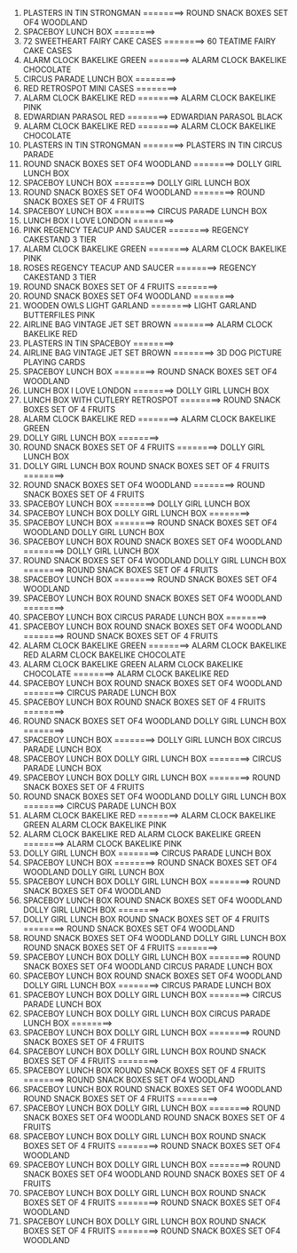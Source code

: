 <ol>
<li>PLASTERS IN TIN STRONGMAN     ========>     ROUND SNACK BOXES SET OF4 WOODLAND          </li>
<li>SPACEBOY LUNCH BOX     ========>     </li>
<li>72 SWEETHEART FAIRY CAKE CASES     ========>     60 TEATIME FAIRY CAKE CASES          </li>
<li>ALARM CLOCK BAKELIKE GREEN     ========>     ALARM CLOCK BAKELIKE CHOCOLATE          </li>
<li>CIRCUS PARADE LUNCH BOX     ========>     </li>
<li>RED RETROSPOT MINI CASES     ========>     </li>
<li>ALARM CLOCK BAKELIKE RED     ========>     ALARM CLOCK BAKELIKE PINK          </li>
<li>EDWARDIAN PARASOL RED     ========>     EDWARDIAN PARASOL BLACK          </li>
<li>ALARM CLOCK BAKELIKE RED     ========>     ALARM CLOCK BAKELIKE CHOCOLATE          </li>
<li>PLASTERS IN TIN STRONGMAN     ========>     PLASTERS IN TIN CIRCUS PARADE          </li>
<li>ROUND SNACK BOXES SET OF4 WOODLAND     ========>     DOLLY GIRL LUNCH BOX          </li>
<li>SPACEBOY LUNCH BOX     ========>     DOLLY GIRL LUNCH BOX          </li>
<li>ROUND SNACK BOXES SET OF4 WOODLAND     ========>     ROUND SNACK BOXES SET OF 4 FRUITS          </li>
<li>SPACEBOY LUNCH BOX     ========>     CIRCUS PARADE LUNCH BOX          </li>
<li>LUNCH BOX I LOVE LONDON     ========>     </li>
<li>PINK REGENCY TEACUP AND SAUCER     ========>     REGENCY CAKESTAND 3 TIER          </li>
<li>ALARM CLOCK BAKELIKE GREEN     ========>     ALARM CLOCK BAKELIKE PINK          </li>
<li>ROSES REGENCY TEACUP AND SAUCER     ========>     REGENCY CAKESTAND 3 TIER          </li>
<li>ROUND SNACK BOXES SET OF 4 FRUITS     ========>     </li>
<li>ROUND SNACK BOXES SET OF4 WOODLAND     ========>     </li>
<li>WOODEN OWLS LIGHT GARLAND     ========>     LIGHT GARLAND BUTTERFILES PINK          </li>
<li>AIRLINE BAG VINTAGE JET SET BROWN     ========>     ALARM CLOCK BAKELIKE RED          </li>
<li>PLASTERS IN TIN SPACEBOY     ========>     </li>
<li>AIRLINE BAG VINTAGE JET SET BROWN     ========>     3D DOG PICTURE PLAYING CARDS          </li>
<li>SPACEBOY LUNCH BOX     ========>     ROUND SNACK BOXES SET OF4 WOODLAND          </li>
<li>LUNCH BOX I LOVE LONDON     ========>     DOLLY GIRL LUNCH BOX          </li>
<li>LUNCH BOX WITH CUTLERY RETROSPOT     ========>     ROUND SNACK BOXES SET OF 4 FRUITS          </li>
<li>ALARM CLOCK BAKELIKE RED     ========>     ALARM CLOCK BAKELIKE GREEN          </li>
<li>DOLLY GIRL LUNCH BOX     ========>     </li>
<li>ROUND SNACK BOXES SET OF 4 FRUITS     ========>     DOLLY GIRL LUNCH BOX          </li>
<li>DOLLY GIRL LUNCH BOX     ROUND SNACK BOXES SET OF 4 FRUITS     ========>     </li>
<li>ROUND SNACK BOXES SET OF4 WOODLAND     ========>     ROUND SNACK BOXES SET OF 4 FRUITS          </li>
<li>SPACEBOY LUNCH BOX     ========>     DOLLY GIRL LUNCH BOX          </li>
<li>SPACEBOY LUNCH BOX     DOLLY GIRL LUNCH BOX     ========>     </li>
<li>SPACEBOY LUNCH BOX     ========>     ROUND SNACK BOXES SET OF4 WOODLAND          DOLLY GIRL LUNCH BOX          </li>
<li>SPACEBOY LUNCH BOX     ROUND SNACK BOXES SET OF4 WOODLAND     ========>     DOLLY GIRL LUNCH BOX          </li>
<li>ROUND SNACK BOXES SET OF4 WOODLAND     DOLLY GIRL LUNCH BOX     ========>     ROUND SNACK BOXES SET OF 4 FRUITS          </li>
<li>SPACEBOY LUNCH BOX     ========>     ROUND SNACK BOXES SET OF4 WOODLAND          </li>
<li>SPACEBOY LUNCH BOX     ROUND SNACK BOXES SET OF4 WOODLAND     ========>     </li>
<li>SPACEBOY LUNCH BOX     CIRCUS PARADE LUNCH BOX     ========>     </li>
<li>SPACEBOY LUNCH BOX     ROUND SNACK BOXES SET OF4 WOODLAND     ========>     ROUND SNACK BOXES SET OF 4 FRUITS          </li>
<li>ALARM CLOCK BAKELIKE GREEN     ========>     ALARM CLOCK BAKELIKE RED          ALARM CLOCK BAKELIKE CHOCOLATE          </li>
<li>ALARM CLOCK BAKELIKE GREEN     ALARM CLOCK BAKELIKE CHOCOLATE     ========>     ALARM CLOCK BAKELIKE RED          </li>
<li>SPACEBOY LUNCH BOX     ROUND SNACK BOXES SET OF4 WOODLAND     ========>     CIRCUS PARADE LUNCH BOX          </li>
<li>SPACEBOY LUNCH BOX     ROUND SNACK BOXES SET OF 4 FRUITS     ========>     </li>
<li>ROUND SNACK BOXES SET OF4 WOODLAND     DOLLY GIRL LUNCH BOX     ========>     </li>
<li>SPACEBOY LUNCH BOX     ========>     DOLLY GIRL LUNCH BOX          CIRCUS PARADE LUNCH BOX          </li>
<li>SPACEBOY LUNCH BOX     DOLLY GIRL LUNCH BOX     ========>     CIRCUS PARADE LUNCH BOX          </li>
<li>SPACEBOY LUNCH BOX     DOLLY GIRL LUNCH BOX     ========>     ROUND SNACK BOXES SET OF 4 FRUITS          </li>
<li>ROUND SNACK BOXES SET OF4 WOODLAND     DOLLY GIRL LUNCH BOX     ========>     CIRCUS PARADE LUNCH BOX          </li>
<li>ALARM CLOCK BAKELIKE RED     ========>     ALARM CLOCK BAKELIKE GREEN          ALARM CLOCK BAKELIKE PINK          </li>
<li>ALARM CLOCK BAKELIKE RED     ALARM CLOCK BAKELIKE GREEN     ========>     ALARM CLOCK BAKELIKE PINK          </li>
<li>DOLLY GIRL LUNCH BOX     ========>     CIRCUS PARADE LUNCH BOX          </li>
<li>SPACEBOY LUNCH BOX     ========>     ROUND SNACK BOXES SET OF4 WOODLAND          DOLLY GIRL LUNCH BOX          </li>
<li>SPACEBOY LUNCH BOX     DOLLY GIRL LUNCH BOX     ========>     ROUND SNACK BOXES SET OF4 WOODLAND          </li>
<li>SPACEBOY LUNCH BOX     ROUND SNACK BOXES SET OF4 WOODLAND     DOLLY GIRL LUNCH BOX     ========>     </li>
<li>DOLLY GIRL LUNCH BOX     ROUND SNACK BOXES SET OF 4 FRUITS     ========>     ROUND SNACK BOXES SET OF4 WOODLAND          </li>
<li>ROUND SNACK BOXES SET OF4 WOODLAND     DOLLY GIRL LUNCH BOX     ROUND SNACK BOXES SET OF 4 FRUITS     ========>     </li>
<li>SPACEBOY LUNCH BOX     DOLLY GIRL LUNCH BOX     ========>     ROUND SNACK BOXES SET OF4 WOODLAND          CIRCUS PARADE LUNCH BOX          </li>
<li>SPACEBOY LUNCH BOX     ROUND SNACK BOXES SET OF4 WOODLAND     DOLLY GIRL LUNCH BOX     ========>     CIRCUS PARADE LUNCH BOX          </li>
<li>SPACEBOY LUNCH BOX     DOLLY GIRL LUNCH BOX     ========>     CIRCUS PARADE LUNCH BOX          </li>
<li>SPACEBOY LUNCH BOX     DOLLY GIRL LUNCH BOX     CIRCUS PARADE LUNCH BOX     ========>     </li>
<li>SPACEBOY LUNCH BOX     DOLLY GIRL LUNCH BOX     ========>     ROUND SNACK BOXES SET OF 4 FRUITS          </li>
<li>SPACEBOY LUNCH BOX     DOLLY GIRL LUNCH BOX     ROUND SNACK BOXES SET OF 4 FRUITS     ========>     </li>
<li>SPACEBOY LUNCH BOX     ROUND SNACK BOXES SET OF 4 FRUITS     ========>     ROUND SNACK BOXES SET OF4 WOODLAND          </li>
<li>SPACEBOY LUNCH BOX     ROUND SNACK BOXES SET OF4 WOODLAND     ROUND SNACK BOXES SET OF 4 FRUITS     ========>     </li>
<li>SPACEBOY LUNCH BOX     DOLLY GIRL LUNCH BOX     ========>     ROUND SNACK BOXES SET OF4 WOODLAND          ROUND SNACK BOXES SET OF 4 FRUITS          </li>
<li>SPACEBOY LUNCH BOX     DOLLY GIRL LUNCH BOX     ROUND SNACK BOXES SET OF 4 FRUITS     ========>     ROUND SNACK BOXES SET OF4 WOODLAND          </li>
<li>SPACEBOY LUNCH BOX     DOLLY GIRL LUNCH BOX     ========>     ROUND SNACK BOXES SET OF4 WOODLAND          ROUND SNACK BOXES SET OF 4 FRUITS          </li>
<li>SPACEBOY LUNCH BOX     DOLLY GIRL LUNCH BOX     ROUND SNACK BOXES SET OF 4 FRUITS     ========>     ROUND SNACK BOXES SET OF4 WOODLAND          </li>
<li>SPACEBOY LUNCH BOX     DOLLY GIRL LUNCH BOX     ROUND SNACK BOXES SET OF 4 FRUITS     ========>     ROUND SNACK BOXES SET OF4 WOODLAND          </li>
</ol>